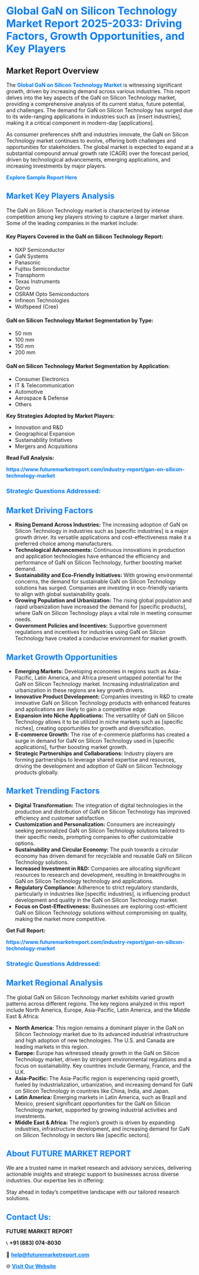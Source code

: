 <h1 style="color: #007BFF;">Global GaN on Silicon Technology Market Report 2025-2033: Driving Factors, Growth Opportunities, and Key Players</h1>

<section id="overview">
<h2>Market Report Overview</h2>
<p>The <a href="https://www.futuremarketreport.com/industry-report/gan-on-silicon-technology-market" style="color: #007BFF; text-decoration: none;"><strong>Global GaN on Silicon Technology Market</strong></a> is witnessing significant growth, driven by increasing demand across various industries. This report delves into the key aspects of the GaN on Silicon Technology market, providing a comprehensive analysis of its current status, future potential, and challenges. The demand for GaN on Silicon Technology has surged due to its wide-ranging applications in industries such as [insert industries], making it a critical component in modern-day [applications].</p>
<p>As consumer preferences shift and industries innovate, the GaN on Silicon Technology market continues to evolve, offering both challenges and opportunities for stakeholders. The global market is expected to expand at a substantial compound annual growth rate (CAGR) over the forecast period, driven by technological advancements, emerging applications, and increasing investments by major players.</p>
</section>

<section id="overview">
<p><a href="https://www.futuremarketreport.com/request-sample/reportId=115336" style="color: #007BFF; text-decoration: none;"><strong>Explore Sample Report Here</strong></a></p>
</section>

<section id="key-players">
<h2 style="color: #007BFF;">Market Key Players Analysis</h2>
<p>The GaN on Silicon Technology market is characterized by intense competition among key players striving to capture a larger market share. Some of the leading companies in the market include:</p>
<h4>Key Players Covered in the GaN on Silicon Technology Report:</h4>
<ul><li>NXP Semiconductor</li><li>GaN Systems</li><li>Panasonic</li><li>Fujitsu Semiconductor</li><li>Transphorm</li><li>Texas Instruments</li><li>Qorvo</li><li>OSRAM Opto Semiconductors</li><li>Infineon Technologies</li><li>Wolfspeed (Cree)</li></ul>
<h4>GaN on Silicon Technology Market Segmentation by Type:</h4>
<ul><li>50 mm</li><li>100 mm</li><li>150 mm</li><li>200 mm</li></ul>

<h4>GaN on Silicon Technology Market Segmentation by Application:</h4>
<ul><li>Consumer Electronics</li><li>IT &amp; Telecommunication</li><li>Automotive</li><li>Aerospace &amp; Defense</li><li>Others</li></ul>
<p><strong>Key Strategies Adopted by Market Players:</strong></p>
<ul>
<li>Innovation and R&D</li>
<li>Geographical Expansion</li>
<li>Sustainability Initiatives</li>
<li>Mergers and Acquisitions</li>
</ul>
</section>

<section>
<p><strong>Read Full Analysis: </strong></p><a href="https://www.futuremarketreport.com/industry-report/gan-on-silicon-technology-market" style="color: #007BFF; text-decoration: none;"><strong>https://www.futuremarketreport.com/industry-report/gan-on-silicon-technology-market</strong></a>
<h3 style="color: #007BFF;">Strategic Questions Addressed:</h3>
</section>

<section id="driving-factors">
<h2 style="color: #007BFF;">Market Driving Factors</h2>
<ul>
<li><strong>Rising Demand Across Industries:</strong> The increasing adoption of GaN on Silicon Technology in industries such as [specific industries] is a major growth driver. Its versatile applications and cost-effectiveness make it a preferred choice among manufacturers.</li>
<li><strong>Technological Advancements:</strong> Continuous innovations in production and application technologies have enhanced the efficiency and performance of GaN on Silicon Technology, further boosting market demand.</li>
<li><strong>Sustainability and Eco-Friendly Initiatives:</strong> With growing environmental concerns, the demand for sustainable GaN on Silicon Technology solutions has surged. Companies are investing in eco-friendly variants to align with global sustainability goals.</li>
<li><strong>Growing Population and Urbanization:</strong> The rising global population and rapid urbanization have increased the demand for [specific products], where GaN on Silicon Technology plays a vital role in meeting consumer needs.</li>
<li><strong>Government Policies and Incentives:</strong> Supportive government regulations and incentives for industries using GaN on Silicon Technology have created a conducive environment for market growth.</li>
</ul>
</section>

<section id="growth-opportunities">
<h2 style="color: #007BFF;">Market Growth Opportunities</h2>
<ul>
<li><strong>Emerging Markets:</strong> Developing economies in regions such as Asia-Pacific, Latin America, and Africa present untapped potential for the GaN on Silicon Technology market. Increasing industrialization and urbanization in these regions are key growth drivers.</li>
<li><strong>Innovative Product Development:</strong> Companies investing in R&D to create innovative GaN on Silicon Technology products with enhanced features and applications are likely to gain a competitive edge.</li>
<li><strong>Expansion into Niche Applications:</strong> The versatility of GaN on Silicon Technology allows it to be utilized in niche markets such as [specific niches], creating opportunities for growth and diversification.</li>
<li><strong>E-commerce Growth:</strong> The rise of e-commerce platforms has created a surge in demand for GaN on Silicon Technology used in [specific applications], further boosting market growth.</li>
<li><strong>Strategic Partnerships and Collaborations:</strong> Industry players are forming partnerships to leverage shared expertise and resources, driving the development and adoption of GaN on Silicon Technology products globally.</li>
</ul>
</section>

<section id="trending-factors">
<h2 style="color: #007BFF;">Market Trending Factors</h2>
<ul>
<li><strong>Digital Transformation:</strong> The integration of digital technologies in the production and distribution of GaN on Silicon Technology has improved efficiency and customer satisfaction.</li>
<li><strong>Customization and Personalization:</strong> Consumers are increasingly seeking personalized GaN on Silicon Technology solutions tailored to their specific needs, prompting companies to offer customizable options.</li>
<li><strong>Sustainability and Circular Economy:</strong> The push towards a circular economy has driven demand for recyclable and reusable GaN on Silicon Technology solutions.</li>
<li><strong>Increased Investment in R&D:</strong> Companies are allocating significant resources to research and development, resulting in breakthroughs in GaN on Silicon Technology technology and applications.</li>
<li><strong>Regulatory Compliance:</strong> Adherence to strict regulatory standards, particularly in industries like [specific industries], is influencing product development and quality in the GaN on Silicon Technology market.</li>
<li><strong>Focus on Cost-Effectiveness:</strong> Businesses are exploring cost-efficient GaN on Silicon Technology solutions without compromising on quality, making the market more competitive.</li>
</ul>
</section>

<section>
<p><strong>Get Full Report: </strong></p><a href="https://www.futuremarketreport.com/industry-report/gan-on-silicon-technology-market" style="color: #007BFF; text-decoration: none;"><strong>https://www.futuremarketreport.com/industry-report/gan-on-silicon-technology-market</strong></a>
<h3 style="color: #007BFF;">Strategic Questions Addressed:</h3>
</section>


<section id="regional-analysis">
<h2 style="color: #007BFF;">Market Regional Analysis</h2>
<p>The global GaN on Silicon Technology market exhibits varied growth patterns across different regions. The key regions analyzed in this report include North America, Europe, Asia-Pacific, Latin America, and the Middle East & Africa:</p>
<ul>
<li><strong>North America:</strong> This region remains a dominant player in the GaN on Silicon Technology market due to its advanced industrial infrastructure and high adoption of new technologies. The U.S. and Canada are leading markets in this region.</li>
<li><strong>Europe:</strong> Europe has witnessed steady growth in the GaN on Silicon Technology market, driven by stringent environmental regulations and a focus on sustainability. Key countries include Germany, France, and the U.K.</li>
<li><strong>Asia-Pacific:</strong> The Asia-Pacific region is experiencing rapid growth, fueled by industrialization, urbanization, and increasing demand for GaN on Silicon Technology in countries like China, India, and Japan.</li>
<li><strong>Latin America:</strong> Emerging markets in Latin America, such as Brazil and Mexico, present significant opportunities for the GaN on Silicon Technology market, supported by growing industrial activities and investments.</li>
<li><strong>Middle East & Africa:</strong> The region’s growth is driven by expanding industries, infrastructure development, and increasing demand for GaN on Silicon Technology in sectors like [specific sectors].</li>
</ul>
</section>

<footer>
<h2 style="color: #007BFF;">About FUTURE MARKET REPORT</h2>
<p>We are a trusted name in market research and advisory services, delivering actionable insights and strategic support to businesses across diverse industries. Our expertise lies in offering:</p>

<p>Stay ahead in today’s competitive landscape with our tailored research solutions.</p>

<h2 style="color: #007BFF;">Contact Us:</h2>
<p><strong>FUTURE MARKET REPORT</strong></p>
<p>📞 <strong>+91 (883) 074-8030</strong></p>
<p>📧 <strong><a href="mailto:help@futuremarketreport.com" style="color: #007BFF;">help@futuremarketreport.com</a></strong></p>
<p>🌐 <strong><a href="https://www.futuremarketreport.com/" style="color: #007BFF;">Visit Our Website</a></strong></p>
</footer>
